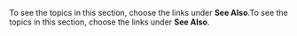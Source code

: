 <span data-ttu-id="bf312-101">To see the topics in this section, choose the links under **See Also**.</span><span class="sxs-lookup"><span data-stu-id="bf312-101">To see the topics in this section, choose the links under **See Also**.</span></span>